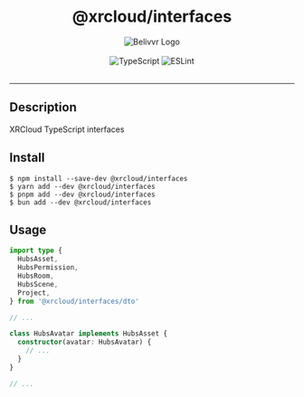 <h1 align="center">@xrcloud/interfaces</h1>

<div align="center">
  <img src="https://avatars.githubusercontent.com/u/40684200?s=200&v=4" alt="Belivvr Logo" />
</div>

<br>

<div align="center">
  <img src="https://img.shields.io/badge/TypeScript-007ACC?style=for-the-badge&logo=typescript&logoColor=white" alt="TypeScript" />
  <img src="https://img.shields.io/badge/eslint-3A33D1?style=for-the-badge&logo=eslint&logoColor=white" alt="ESLint" />
</div>

<br>

---

## Description

XRCloud TypeScript interfaces  

## Install

```console
$ npm install --save-dev @xrcloud/interfaces
$ yarn add --dev @xrcloud/interfaces
$ pnpm add --dev @xrcloud/interfaces
$ bun add --dev @xrcloud/interfaces
```

## Usage

```ts
import type {
  HubsAsset,
  HubsPermission,
  HubsRoom,
  HubsScene,
  Project,
} from '@xrcloud/interfaces/dto'

// ...

class HubsAvatar implements HubsAsset {
  constructor(avatar: HubsAvatar) {
    // ...
  }
}

// ...
```
